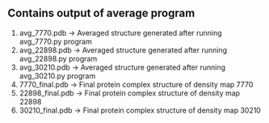 ## Contains output of average program
1. avg_7770.pdb -> Averaged structure generated after running avg_7770.py program
2. avg_22898.pdb -> Averaged structure generated after running avg_22898.py program
3. avg_30210.pdb -> Averaged structure generated after running avg_30210.py program
4. 7770_final.pdb -> Final protein complex structure of density map 7770
5. 22898_final.pdb -> Final protein complex structure of density map 22898
6. 30210_final.pdb -> Final protein complex structure of density map 30210
